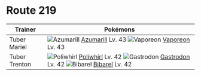 # Route 219

Trainer                    | Pokémons
---                        | ---
Tuber Mariel               | ![][184]  [Azumarill] Lv. 43  ![][134]  [Vaporeon] Lv. 43
Tuber Trenton              | ![][061]  [Poliwhirl] Lv. 42  ![][423]  [Gastrodon] Lv. 42  ![][400]  [Bibarel] Lv. 42
[061]: https://raw.githubusercontent.com/PokeAPI/sprites/master/sprites/pokemon/61.png "Poliwhirl"
[134]: https://raw.githubusercontent.com/PokeAPI/sprites/master/sprites/pokemon/134.png "Vaporeon"
[184]: https://raw.githubusercontent.com/PokeAPI/sprites/master/sprites/pokemon/184.png "Azumarill"
[400]: https://raw.githubusercontent.com/PokeAPI/sprites/master/sprites/pokemon/400.png "Bibarel"
[423]: https://raw.githubusercontent.com/PokeAPI/sprites/master/sprites/pokemon/423.png "Gastrodon"
[Poliwhirl]: /pokemon_changes/061.md
[Vaporeon]: /pokemon_changes/134.md
[Azumarill]: /pokemon_changes/184.md
[Bibarel]: /pokemon_changes/400.md
[Gastrodon]: /pokemon_changes/423.md
